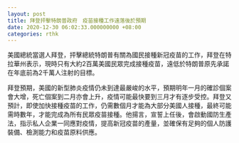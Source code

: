 ```yaml
---
layout: post
title: 拜登抨擊特朗普政府　疫苗接種工作遠落後於預期
date: 2020-12-30 06:02:33.000000000 +08:00
categories: rthk
---
```


美國總統當選人拜登，抨擊總統特朗普有關為國民接種新冠疫苗的工作，拜登在特拉華州表示，現時只有大約2百萬美國民眾完成接種疫苗，遠低於特朗普原先承諾在年底前為2千萬人注射的目標。

拜登預期，美國的新型肺炎疫情仍未到達最嚴峻的水平，預期明年一月的確診個案會大增，死亡個案到二月亦會上升，疫情可能最快要到三月才有逐步受控。拜登又預計，即使加快接種疫苗的工作，仍需數個月才能為大部分美國人接種，最終可能需時數年，才能完成為所有民眾疫苗接種。他揚言，宣誓上任後，會啟動國防生產法，指示私人企業一同應對疫情，提高新冠疫苗的產量，並確保有足夠的個人防護裝備、檢測能力和疫苗原料供應。
